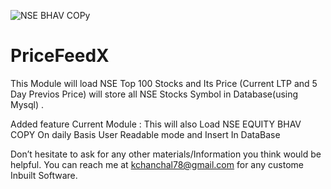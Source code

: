 ![NSE BHAV COPy](https://user-images.githubusercontent.com/40321363/179344540-6cf51d3a-cc06-4eec-9bbc-2830aa330775.png)
# PriceFeedX
This Module will  load NSE Top 100 Stocks  and Its Price (Current LTP and 5 Day Previos Price) will store all  NSE Stocks Symbol  in Database(using Mysql)  . 

Added feature
Current Module : This will also Load NSE EQUITY BHAV COPY  On daily Basis  User Readable mode and Insert In DataBase

Don’t hesitate to ask for any other materials/Information you think would be helpful.
You can reach me at kchanchal78@gmail.com  for any custome Inbuilt Software.
